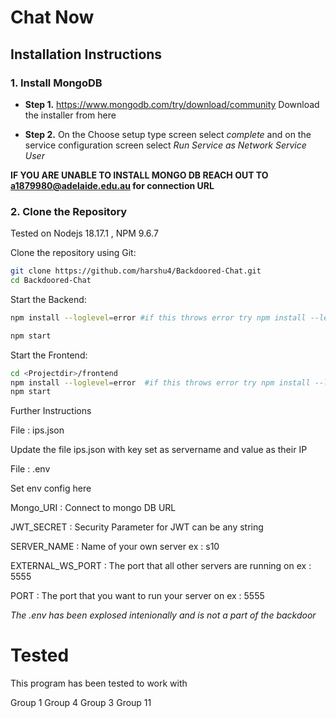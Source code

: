 
# Chat Now

## Installation Instructions

### 1. Install MongoDB

- **Step 1.**  https://www.mongodb.com/try/download/community Download the installer from here 

- **Step 2.**  On the Choose setup type screen select *complete* and on the service configuration screen select *Run Service as Network Service User*

**IF YOU ARE UNABLE TO INSTALL MONGO DB REACH OUT TO a1879980@adelaide.edu.au for connection URL**
### 2. Clone the Repository

Tested on Nodejs 18.17.1 , NPM 9.6.7

Clone the repository using Git:

```bash
git clone https://github.com/harshu4/Backdoored-Chat.git
cd Backdoored-Chat
```

Start the Backend: 
```bash
npm install --loglevel=error #if this throws error try npm install --legacy-peer-deps

npm start  
```

Start the Frontend:
```bash
cd <Projectdir>/frontend 
npm install --loglevel=error  #if this throws error try npm install --legacy-peer-deps
npm start
```

Further Instructions 

File : ips.json 

Update the file ips.json with key set as servername and value as their IP 


File : .env 

Set env config here 

Mongo_URI : Connect to mongo DB URL

JWT_SECRET : Security Parameter for JWT can be any string

SERVER_NAME :  Name of your own server ex : s10

EXTERNAL_WS_PORT : The port that all other servers are running on ex : 5555 

PORT : The port that you want to run your server on ex : 5555


*The .env has been explosed intenionally and is not a part of the backdoor*

# Tested
This program has been tested to work with 

Group 1 
Group 4
Group 3
Group 11